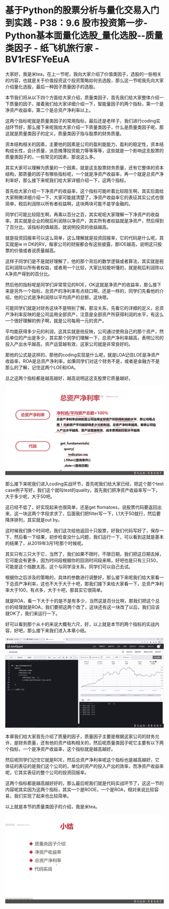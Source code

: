 # 基于Python的股票分析与量化交易入门到实践 - P38：9.6 股市投资第一步-Python基本面量化选股_量化选股--质量类因子 - 纸飞机旅行家 - BV1rESFYeEuA

大家好，我是米tea，在上一节呢，我向大家介绍了价值类因子，选股的一些相关的内容，也就是关于价值投资这个投资策略如何去选股，那么这一节呢我先向大家介绍量化选股，最后一种因子质量因子的选股。

本节我们将从以下四个方面给大家介绍，质量类因子，首先我们给大家整体介绍一下质量的因子，接着我们给大家详细介绍一下，智能量因子的两个指标，第一个是净资产收益率，第二个是总资产净利率以上。

这两个指标呢就是质量类因子的常用指标，最后还是老样子，我们进行coding实战环节好，那么接下来呢我给大家介绍一下质量类因子，什么是质量类因子呢，那这就是质量类因子的定义，质量类因子指与股票的财务质量。

资本结构相关的因素，主要他的因素是公司的盈利能能力，盈利的稳定性，资本结构成长性，会计质量，派息摊薄投资能力等等等等，这些就是一个影响这支股票的质量类因子的，一些常见的因素，那说这么多。

其实大家可以理解为质量的一个因素，就是这支股票财务质量，还有它整体的资本结构，那质量的因子有哪些指标呢，一个就是净资产收益率，再一个就是总资产净利率好，那么接下来呢我们给大家详细介绍一下，这两个指标。

首先给大家介绍一下净资产的收益率，这个指标可能听着比较陌生啊，其实后面给大家稍微详细介绍一下，大家可能就清楚了，净资产收益率它的表征其实公式也很简单，税后利润除以所有者权益啊，这块两块可能不是学金融的。

同学们可能比较陌生啊，再乘以百分之百，其实呢呃大家理解一下净资产的收益率，其实就是企业的税后利润除以净资产，其实所有者权益就是净资产，然后得到了百分比，该指标的值越高，就说明投资的收益越高。

就是投资回报率可以这么简单，这么理解就是投资回报率，它的代码是什么呢，其实就是ie in DK的RV，每家公司的财报都会有这些披露，那IOE越高，说明这只股票的价值或者说质量越高。

这样子同学们是不是就好理解了，他的那个背后的数学逻辑或者算法，其实就是税后利润除以所有者权益，或者用一个比较，大家比较能听懂的，就是税后利润除以A净资产得到的百分比。

然后他的指标呢是同学们非常常见的ROE，OK这就是净资产的收益率，那么接下来是另外一个指标，总资产的净利率有点绕口啊，还是一样的，同学们先看他的介绍，他的公式是净利润除以平均资产的总额，这块嗯。

可能同学们就是对财务这块不是特别了解，那没关系，先看它的详细的定义，总资产净利率反映的是公司运用全部资产，注意是全部资产所获得利润的水平，有这么一个很好理解的例子啊，就是公司每用一元的资产。

平均能获得多少元的利润，这其实就是他反映，公司通过使用自己的那个资产，然后单位的产出是多少，其实那个同学们理解一下，总资产净利率越高，表明公司的投入产出水平越高，资产运营越有效，这家公司就是非常良好的。

那他的公式是这样的，那他的coding实现是什么呢，就是LOA记住LOE是净资产收益率，ROA是总资产净利率，如果同学们对这个财务不是，或者是金融方不是那么的了解，记住这两个LOE和IOA。

总之这两个指标都是越高越好，越高说明这这支股票它质量越好。

![](img/e7c99d3debf884ef9710258a675bd0e0_1.png)

那么接下来呢我们进入coding实战环节，首先呢我们给大家已经，把这个那个test case例子写好，我们这个就叫test的quality，首先我们把净资产收益率写一下，大于多少呢，大于50吧。

这已经不低了，好实现起来也很简单，还是get ftomatoes，说股票代码要返回出来，这一块这两个字段求求了，后面我们把filter写一下，L1大于50就行，然后要降序排列，其实就是out by。

这时候我们换个时间吧，我们这次给他返回十只股票，好我们代码写好了，保存一下，然后看一下结果，初步检查没什么问题，我们运行一下，可以看到这就是基本的结果了，从2019年3月1号那个时候呢。

其实只有三只大于它，当然了，我们如果不限时，不限日期，我们把这日期去掉，它可能会有更多，因为时间段根据你的回测时间段来嘛，好吧也是只有三只50，可能是这个指数太高，这个与同学没关系，同学们可以自己去试。

根据你之后涉及的策略的，具体的参数进行调整好，那么接下来呢我们给大家看一下总资产净利率，这也不大于大于十吧，那我们接下来给大家看一下，总资产净利率大于100，有点多，大于十吧，那其实它很简单。

就是ROA，看一下大于十的是不是有多少，当然这是百分比啊，那我们把这个总价的经理就是ROA，我们要把这两个改了，这块还有这一块改了以后，我们应该就OK了，我们来运行一下。

好可以看到那个从十的来说大概有六尺，好，以上就是本节的两个指标的实战内容，好吧，那么接下来我们进入本章小结。



![](img/e7c99d3debf884ef9710258a675bd0e0_3.png)

本章我们给大家首先介绍了质量的因子，质量因子主要是根据这家公司的财务允许，是财务质量，还有他的资产结构相关的，然后呢质量类因子呢它主要有以下两个指标，一个是净资产收益率，这个指标就是越高越好。

然后呢同学们记住它就是ROE，然后总资产净利率呢这个指标也是越高越好，它体征的表征的是我们这个公司的，单位的资产的投入产出的效率，而净资产收益率呢，它其实表征的整个公司的投资回报率。

这两个指标都是越高越好好的，那么最后呢我们就是代码实战环节了，这这一节的内容呢其实因为这两个指标，其实一个是ROOE，一个是ROA，相对来说比较容易，我们实现了起来也比较简单。

以上就是本节的质量类因子的介绍，我是米tea。

![](img/e7c99d3debf884ef9710258a675bd0e0_5.png)